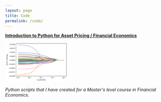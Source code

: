 ```yaml
---
layout: page
title: Code
permalink: /code/
---
```


[**Introduction to Python for Asset Pricing / Financial Economics**](https://github.com/ajda-marjanovic/Intro-to-Python-for-Asset-Pricing.git)

[<img src="https://github.com/ajda-marjanovic/ajda-marjanovic.github.io/blob/master/images/lasso_cv_results.png?raw=true" width="200">](https://github.com/ajda-marjanovic/Intro-to-Python-for-Asset-Pricing.git)

_Python scripts that I have created for a Master's level course in Financial Economics._
